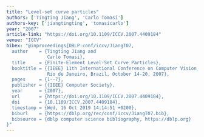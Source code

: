 ```yaml
---
title: "Level-set curve particles"
authors: ['Tingting Jiang', 'Carlo Tomasi']
authors-key: ['jiangtingting', 'tomasicarlo']
year: "2007"
article-link: "https://doi.org/10.1109/ICCV.2007.4409184"
venue: "ICCV"
bibex: "@inproceedings{DBLP:conf/iccv/JiangT07,
  author    = {Tingting Jiang and
               Carlo Tomasi},
  title     = {Finite-Element Level-Set Curve Particles},
  booktitle = {{IEEE} 11th International Conference on Computer Vision, {ICCV} 2007,
               Rio de Janeiro, Brazil, October 14-20, 2007},
  pages     = {1--7},
  publisher = {{IEEE} Computer Society},
  year      = {2007},
  url       = {https://doi.org/10.1109/ICCV.2007.4409184},
  doi       = {10.1109/ICCV.2007.4409184},
  timestamp = {Wed, 16 Oct 2019 14:14:51 +0200},
  biburl    = {https://dblp.org/rec/conf/iccv/JiangT07.bib},
  bibsource = {dblp computer science bibliography, https://dblp.org}
}"
---
```

